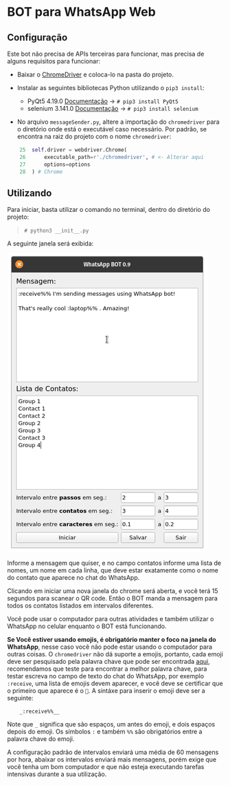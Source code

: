 # BOT para WhatsApp Web

## Configuração

Este bot não precisa de APIs terceiras para funcionar, mas precisa de alguns requisitos para funcionar:

- Baixar o [ChromeDriver](https://chromedriver.chromium.org/) e coloca-lo na pasta do projeto.
- Instalar as seguintes bibliotecas Python utilizando o `pip3 install`:

	- PyQt5         4.19.0 [Documentação](https://www.riverbankcomputing.com/static/Docs/PyQt5/) -> `# pip3 install PyQt5`
	- selenium            3.141.0 [Documentação](https://www.selenium.dev/documentation/en/webdriver/keyboard/) -> `# pip3 install selenium`

- No arquivo `messageSender.py`, altere a importação do `chromedriver` para o diretório onde está o executável caso necessário. Por padrão, se encontra na raiz do projeto com o nome `chromedriver`:

```python
	25  self.driver = webdriver.Chrome(
	26      executable_path=r'./chromedriver', # <- Alterar aqui
	27	    options=options
	28  ) # Chrome
```

## Utilizando

Para iniciar, basta utilizar o comando no terminal, dentro do diretório do projeto:

> `# python3 __init__.py`

A seguinte janela será exibida:

![Tela do Aplicativo](.github/screen.png)

Informe a mensagem que quiser, e no campo contatos informe uma lista de nomes, um nome em cada linha, que deve estar exatamente como o nome do contato que aparece no chat do WhatsApp.

Clicando em iniciar uma nova janela do chrome será aberta, e você terá 15 segundos para scanear o QR code. Então o BOT manda a mensagem para todos os contatos listados em intervalos diferentes.

Você pode usar o computador para outras atividades e também utilizar o WhatsApp no celular enquanto o BOT está funcionando.

**Se Você estiver usando emojis, é obrigatório manter o foco na janela do WhatsApp**, nesse caso você não pode estar usando o computador para outras coisas. O `chromedriver` não dá suporte a emojis, portanto, cada emoji deve ser pesquisado pela palavra chave que pode ser encontrada [aqui](https://gist.github.com/hkan/264423ab0ee720efb55e05a0f5f90887), recomendamos que teste para encontrar a melhor palavra chave, para testar escreva no campo de texto do chat do WhatsApp, por exemplo `:receive`, uma lista de emojis devem aparecer, e você deve se certificar que o primeiro que aparece é o `📲`. A sintáxe para inserir o emoji deve ser a seguinte:

```
	_:receive%%__
```

Note que `_` significa que são espaços, um antes do emoji, e dois espaços depois do emoji. Os símbolos `:` e também `%%` são obrigatórios entre a palavra chave do emoji.

A configuração padrão de intervalos enviará uma média de 60 mensagens por hora, abaixar os intervalos enviará mais mensagens, porém exige que você tenha um bom computador e que não esteja executando tarefas intensivas durante a sua utilização.


